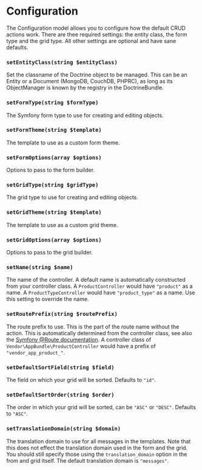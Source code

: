 Configuration
=============

The Configuration model allows you to configure how the default CRUD actions work. There
are thee required settings: the entity class, the form type and the grid type. All other
settings are optional and have sane defaults.


### `setEntityClass(string $entityClass)`

Set the classname of the Doctrine object to be managed. This can be an Entity or a Document (MongoDB,
CouchDB, PHPRC), as long as its ObjectManager is known by the registry in the DoctrineBundle.


### `setFormType(string $formType)`

The Symfony form type to use for creating and editing objects.


### `setFormTheme(string $template)`

The template to use as a custom form theme.


### `setFormOptions(array $options)`

Options to pass to the form builder.


### `setGridType(string $gridType)`

The grid type to use for creating and editing objects.


### `setGridTheme(string $template)`

The template to use as a custom grid theme.


### `setGridOptions(array $options)`

Options to pass to the grid builder.


### `setName(string $name)`

The name of the controller. A default name is automatically constructed from your controller
class. A `ProductController` would have `"product"` as a name. A `ProductTypeController` would
have `"product_type"` as a name. Use this setting to override the name.


### `setRoutePrefix(string $routePrefix)`

The route prefix to use. This is the part of the route name without the action. This is automatically
determined from the controller class, see also the
[Symfony @Route documentation](http://symfony.com/doc/current/bundles/SensioFrameworkExtraBundle/annotations/routing.html#route-name).
A controller class of `Vendor\AppBundle\ProductController` would have a prefix of `"vendor_app_product_"`.


### `setDefaultSortField(string $field)`

The field on which your grid will be sorted. Defaults to `"id"`.


### `setDefaultSortOrder(string $order)`

The order in which your grid will be sorted, can be `"ASC"` or `"DESC"`. Defaults to `"ASC"`.


### `setTranslationDomain(string $domain)`

The translation domain to use for all messages in the templates. Note that this does not effect the translation
domain used in the form and the grid. You should still specify those using the `translation_domain` option in
the from and grid itself. The default translation domain is `"messages"`.
